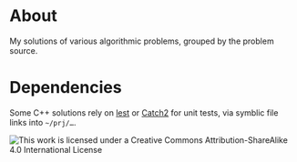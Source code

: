 # About

My solutions of various algorithmic problems, grouped by the problem source.

# Dependencies

Some C++ solutions rely on [lest](https://github.com/martinmoene/lest) or
[Catch2](https://github.com/catchorg/Catch2) for unit tests, via symblic file links into `~/prj/…`.

![This work is licensed under a Creative Commons Attribution-ShareAlike 4.0 International License](https://i.creativecommons.org/l/by-sa/4.0/88x31.png)
